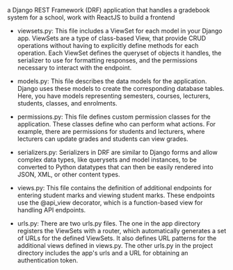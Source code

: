 a Django REST Framework (DRF) application that handles a gradebook system for a school, work with ReactJS to build a frontend

- viewsets.py: This file includes a ViewSet for each model in your Django app. ViewSets are a type of class-based View,
that provide CRUD operations without having to explicitly define methods for each operation. Each ViewSet defines the
queryset of objects it handles, the serializer to use for formatting responses, and the permissions necessary to
interact with the endpoint.

- models.py: This file describes the data models for the application. Django uses these models to create the corresponding
database tables. Here, you have models representing semesters, courses, lecturers, students, classes, and enrolments.

- permissions.py: This file defines custom permission classes for the application. These classes define who can perform
what actions. For example, there are permissions for students and lecturers, where lecturers can update grades and
students can view grades.

- serializers.py: Serializers in DRF are similar to Django forms and allow complex data types, like querysets and model
instances, to be converted to Python datatypes that can then be easily rendered into JSON, XML, or other content types.

- views.py: This file contains the definition of additional endpoints for entering student marks and viewing student
marks. These endpoints use the @api_view decorator, which is a function-based view for handling API endpoints.

- urls.py: There are two urls.py files. The one in the app directory registers the ViewSets with a router, which
automatically generates a set of URLs for the defined ViewSets. It also defines URL patterns for the additional views
defined in views.py. The other urls.py in the project directory includes the app's urls and a URL for obtaining an
authentication token.